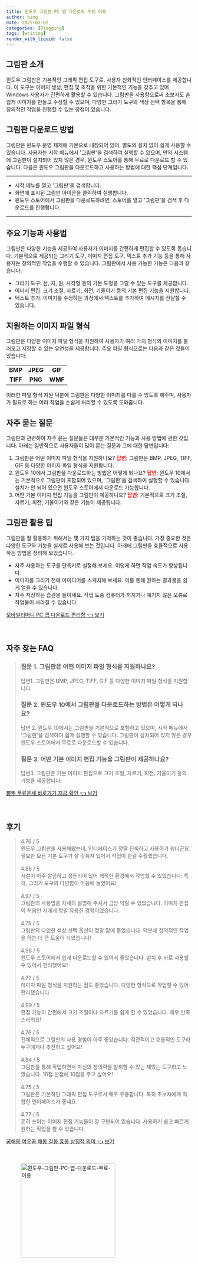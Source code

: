 ```yaml
---
title: 윈도우 그림판 PC 앱 다운로드 무료 이용
author: bing
date: 2025-02-02
categories: [Blogging]
tags: [writing]
render_with_liquid: false
---
```



<h2 id='그림판 소개'>그림판 소개</h2>

<p>윈도우 그림판은 기본적인 그래픽 편집 도구로, 사용자 친화적인 인터페이스를 제공합니다. 이 도구는 이미지 생성, 편집 및 조작을 위한 기본적인 기능을 갖추고 있어 Windows 사용자가 간편하게 활용할 수 있습니다. 그림판을 사용함으로써 초보자도 손쉽게 이미지를 만들고 수정할 수 있으며, 다양한 그리기 도구와 색상 선택 항목을 통해 창의적인 작업을 진행할 수 있는 장점이 있습니다.</p>

<h2 id='그림판 다운로드 방법'>그림판 다운로드 방법</h2>

<p>그림판은 윈도우 운영 체제에 기본으로 내장되어 있어, 별도의 설치 없이 쉽게 사용할 수 있습니다. 사용자는 시작 메뉴에서 '그림판'을 검색하여 실행할 수 있으며, 만약 시스템에 그림판이 설치되어 있지 않은 경우, 윈도우 스토어를 통해 무료로 다운로드 할 수 있습니다. 다음은 윈도우 그림판을 다운로드하고 사용하는 방법에 대한 핵심 단계입니다.</p>

<hr />

<ul>
    <li>시작 메뉴를 열고 '그림판'을 검색합니다.</li>
    <li>화면에 표시된 그림판 아이콘을 클릭하여 실행합니다.</li>
    <li>윈도우 스토어에서 그림판을 다운로드하려면, 스토어를 열고 '그림판'을 검색 후 다운로드를 진행합니다.</li>
</ul>

<hr />

<h2 id='주요 기능과 사용법'>주요 기능과 사용법</h2>

<p>그림판은 다양한 기능을 제공하여 사용자가 이미지를 간편하게 편집할 수 있도록 돕습니다. 기본적으로 제공되는 그리기 도구, 이미지 편집 도구, 텍스트 추가 기능 등을 통해 사용자는 창의적인 작업을 수행할 수 있습니다. 그림판에서 사용 가능한 기능은 다음과 같습니다:</p>

<ul>
    <li>그리기 도구: 선, 자, 원, 사각형 등의 기본 도형을 그릴 수 있는 도구를 제공합니다.</li>
    <li>이미지 편집: 크기 조절, 자르기, 회전, 기울이기 등의 기본 편집 기능을 지원합니다.</li>
    <li>텍스트 추가: 이미지를 수정하는 과정에서 텍스트를 추가하여 메시지를 전달할 수 있습니다.</li>
</ul>

<h2 id='지원하는 이미지 파일 형식'>지원하는 이미지 파일 형식</h2>

<p>그림판은 다양한 이미지 파일 형식을 지원하여 사용자가 여러 가지 형식의 이미지를 불러오고 저장할 수 있는 유연성을 제공합니다. 주요 파일 형식으로는 다음과 같은 것들이 있습니다:</p>

<table>
    <tr>
        <td style="text-align: center; height: 17px;"><b>BMP</b></td>
        <td style="text-align: center; height: 17px;"><b>JPEG</b></td>
        <td style="text-align: center; height: 17px;"><b>GIF</b></td>
    </tr>
    <tr>
        <td style="text-align: center; height: 17px;"><b>TIFF</b></td>
        <td style="text-align: center; height: 17px;"><b>PNG</b></td>
        <td style="text-align: center; height: 17px;"><b>WMF</b></td>
    </tr>
</table>

<p>이러한 파일 형식 지원 덕분에 그림판은 다양한 이미지를 다룰 수 있도록 해주며, 사용자가 필요로 하는 여러 작업을 손쉽게 처리할 수 있도록 도와줍니다.</p>

<h2 id='자주 묻는 질문'>자주 묻는 질문</h2>

<p>그림판과 관련하여 자주 묻는 질문들은 대부분 기본적인 기능과 사용 방법에 관한 것입니다. 아래는 일반적으로 사용자들이 많이 묻는 질문과 그에 대한 답변입니다:</p>

<ol>
    <li>그림판은 어떤 이미지 파일 형식을 지원하나요? <b><span style="color: #ee2323;">답변:</span></b> 그림판은 BMP, JPEG, TIFF, GIF 등 다양한 이미지 파일 형식을 지원합니다.</li>
    <li>윈도우 10에서 그림판을 다운로드하는 방법은 어떻게 되나요? <b><span style="color: #ee2323;">답변:</span></b> 윈도우 10에서는 기본적으로 그림판이 포함되어 있으며, '그림판'을 검색하여 실행할 수 있습니다. 설치가 안 되어 있으면 윈도우 스토어에서 다운로드 가능합니다.</li>
    <li>어떤 기본 이미지 편집 기능을 그림판이 제공하나요? <b><span style="color: #ee2323;">답변:</span></b> 기본적으로 크기 조절, 자르기, 회전, 기울이기와 같은 기능이 제공됩니다.</li>
</ol>

<h2 id='그림판 활용 팁'>그림판 활용 팁</h2>

<p>그림판을 잘 활용하기 위해서는 몇 가지 팁을 기억하는 것이 좋습니다. 가장 중요한 것은 다양한 도구와 기능을 실제로 사용해 보는 것입니다. 아래에 그림판을 효율적으로 사용하는 방법을 정리해 보았습니다.</p>

<ul>
    <li>자주 사용하는 도구를 단축키로 설정해 보세요. 이렇게 하면 작업 속도가 향상됩니다.</li>
    <li>이미지를 그리기 전에 아이디어를 스케치해 보세요. 이를 통해 원하는 결과물을 쉽게 얻을 수 있습니다.</li>
    <li>자주 저장하는 습관을 들이세요. 작업 도중 컴퓨터가 꺼지거나 예기치 않은 오류로 작업물이 사라질 수 있습니다.</li>
</ul>


<p><a class="click-button" title="모바일티머니 PC 앱 다운로드 편리함" href="https://blackassets.github.io/posts/%EB%AA%A8%EB%B0%94%EC%9D%BC%ED%8B%B0%EB%A8%B8%EB%8B%88-PC-%EC%95%B1-%EB%8B%A4%EC%9A%B4%EB%A1%9C%EB%93%9C-%ED%8E%B8%EB%A6%AC%ED%95%A8/" rel="dofollow">모바일티머니 PC 앱 다운로드 편리함 👈 보기</a></p><br>
<h2 id='자주_찾는_FAQ'>자주 찾는 FAQ</h2>
<div itemscope="" itemtype="https://schema.org/FAQPage"> 
<blockquote> 
<div itemscope="" itemprop="mainEntity" itemtype="https://schema.org/Question"> 
<h3 itemprop="name">질문 1. 그림판은 어떤 이미지 파일 형식을 지원하나요? </h3> 
<div itemscope="" itemprop="acceptedAnswer" itemtype="https://schema.org/Answer"> 
<span itemprop="text"> 
<p>답변1. 그림판은 BMP, JPEG, TIFF, GIF 등 다양한 이미지 파일 형식을 지원합니다.</p> 
</span> 
</div> 
</div> 
<div itemscope="" itemprop="mainEntity" itemtype="https://schema.org/Question"> 
<h3 itemprop="name">질문 2. 윈도우 10에서 그림판을 다운로드하는 방법은 어떻게 되나요? </h3> 
<div itemscope="" itemprop="acceptedAnswer" itemtype="https://schema.org/Answer"> 
<span itemprop="text"> 
<p>답변 2. 윈도우 10에서는 그림판을 기본적으로 포함하고 있으며, 시작 메뉴에서 '그림판'을 검색하여 쉽게 실행할 수 있습니다. 그림판이 설치되어 있지 않은 경우 윈도우 스토어에서 무료로 다운로드할 수 있습니다.</p> 
</span> 
</div> 
</div> 
<div itemscope="" itemprop="mainEntity" itemtype="https://schema.org/Question"> 
<h3 itemprop="name">질문 3. 어떤 기본 이미지 편집 기능을 그림판이 제공하나요?</h3> 
<div itemscope="" itemprop="acceptedAnswer" itemtype="https://schema.org/Answer"> 
<span itemprop="text"> 
<p>답변3. 그림판은 기본 이미지 편집으로 크기 조절, 자르기, 회전, 기울이기 등의 기능을 제공합니다.</p> 
</span> 
</div> 
</div> 
</blockquote> 
</div>
<p><a class="click-button" title="뽐뿌 무료운세 바로가기 지금 확인" href="https://blackassets.github.io/posts/%EB%BD%90%EB%BF%8C-%EB%AC%B4%EB%A3%8C%EC%9A%B4%EC%84%B8-%EB%B0%94%EB%A1%9C%EA%B0%80%EA%B8%B0-%EC%A7%80%EA%B8%88-%ED%99%95%EC%9D%B8/" rel="dofollow">뽐뿌 무료운세 바로가기 지금 확인 👈 보기</a></p><br>
<h2 id='후기'>후기</h2>
<div itemscope itemtype="https://schema.org/Product">
  <blockquote>
  <div itemprop="review" itemscope itemtype="https://schema.org/Review">
      <div itemprop="reviewRating" itemscope itemtype="https://schema.org/Rating"> <span itemprop="ratingValue">4.76</span> / <span itemprop="bestRating">5</span> </div>
      <span itemprop="reviewBody">윈도우 그림판을 사용해봤는데, 인터페이스가 정말 친숙하고 사용하기 쉽더군요. 필요한 모든 기본 도구가 잘 갖춰져 있어서 작업이 한결 수월했습니다.</span>
  </div>
  <br>
  <div itemprop="review" itemscope itemtype="https://schema.org/Review">
      <div itemprop="reviewRating" itemscope itemtype="https://schema.org/Rating"> <span itemprop="ratingValue">4.88</span> / <span itemprop="bestRating">5</span> </div>
      <span itemprop="reviewBody">시설이 아주 깔끔하고 정돈되어 있어 쾌적한 환경에서 작업할 수 있었습니다. 특히, 그리기 도구의 다양함이 마음에 들었어요!</span>
  </div>
  <br>
  <div itemprop="review" itemscope itemtype="https://schema.org/Review">
      <div itemprop="reviewRating" itemscope itemtype="https://schema.org/Rating"> <span itemprop="ratingValue">4.97</span> / <span itemprop="bestRating">5</span> </div>
      <span itemprop="reviewBody">그림판의 사용법을 자세히 설명해 주셔서 금방 익힐 수 있었습니다. 이미지 편집이 처음인 저에게 정말 유용한 경험이었습니다.</span>
  </div>
  <br>
  <div itemprop="review" itemscope itemtype="https://schema.org/Review">
      <div itemprop="reviewRating" itemscope itemtype="https://schema.org/Rating"> <span itemprop="ratingValue">4.79</span> / <span itemprop="bestRating">5</span> </div>
      <span itemprop="reviewBody">그림판의 다양한 색상 선택 옵션이 정말 맘에 들었습니다. 덕분에 창의적인 작업을 하는 데 큰 도움이 되었습니다!</span>
  </div>
  <br>
  <div itemprop="review" itemscope itemtype="https://schema.org/Review">
      <div itemprop="reviewRating" itemscope itemtype="https://schema.org/Rating"> <span itemprop="ratingValue">4.98</span> / <span itemprop="bestRating">5</span> </div>
      <span itemprop="reviewBody">윈도우 스토어에서 쉽게 다운로드할 수 있어서 좋았습니다. 설치 후 바로 사용할 수 있어서 편리했어요!</span>
  </div>
  <br>
  <div itemprop="review" itemscope itemtype="https://schema.org/Review">
      <div itemprop="reviewRating" itemscope itemtype="https://schema.org/Rating"> <span itemprop="ratingValue">4.77</span> / <span itemprop="bestRating">5</span> </div>
      <span itemprop="reviewBody">이미지 파일 형식을 지원하는 점도 좋았습니다. 다양한 형식으로 작업할 수 있어 편리했습니다.</span>
  </div>
  <br>
  <div itemprop="review" itemscope itemtype="https://schema.org/Review">
      <div itemprop="reviewRating" itemscope itemtype="https://schema.org/Rating"> <span itemprop="ratingValue">4.99</span> / <span itemprop="bestRating">5</span> </div>
      <span itemprop="reviewBody">편집 기능이 간편해서 크기 조절이나 자르기를 쉽게 할 수 있었습니다. 매우 만족스러워요!</span>
  </div>
  <br>
  <div itemprop="review" itemscope itemtype="https://schema.org/Review">
      <div itemprop="reviewRating" itemscope itemtype="https://schema.org/Rating"> <span itemprop="ratingValue">4.76</span> / <span itemprop="bestRating">5</span> </div>
      <span itemprop="reviewBody">전체적으로 그림판의 사용 경험이 아주 좋았습니다. 직관적이고 효율적인 도구라 누구에게나 추천하고 싶어요!</span>
  </div>
  <br>
  <div itemprop="review" itemscope itemtype="https://schema.org/Review">
      <div itemprop="reviewRating" itemscope itemtype="https://schema.org/Rating"> <span itemprop="ratingValue">4.84</span> / <span itemprop="bestRating">5</span> </div>
      <span itemprop="reviewBody">그림판을 통해 작업하면서 자신의 창의력을 발휘할 수 있는 재밌는 도구라고 느꼈습니다. 10점 만점에 10점을 주고 싶어요!</span>
  </div>
  <br>
  <div itemprop="review" itemscope itemtype="https://schema.org/Review">
      <div itemprop="reviewRating" itemscope itemtype="https://schema.org/Rating"> <span itemprop="ratingValue">4.75</span> / <span itemprop="bestRating">5</span> </div>
      <span itemprop="reviewBody">그림판은 기본적인 그래픽 편집 도구로서 매우 유용합니다. 특히 초보자에게 적합한 인터페이스가 좋네요.</span>
  </div>
  <br>
  <div itemprop="review" itemscope itemtype="https://schema.org/Review">
      <div itemprop="reviewRating" itemscope itemtype="https://schema.org/Rating"> <span itemprop="ratingValue">4.77</span> / <span itemprop="bestRating">5</span> </div>
      <span itemprop="reviewBody">흔히 쓰이는 이미지 편집 기능들이 잘 구현되어 있습니다. 사용하기 쉽고 빠르게 원하는 작업을 할 수 있습니다.</span>
  </div>
  </blockquote>
</div>
<p><a class="click-button" title="꿈해몽 여우꿈 해몽 길몽 흉몽 상징적 의미" href="https://blackassets.github.io/posts/%EA%BF%88%ED%95%B4%EB%AA%BD-%EC%97%AC%EC%9A%B0%EA%BF%88-%ED%95%B4%EB%AA%BD-%EA%B8%B8%EB%AA%BD-%ED%9D%89%EB%AA%BD-%EC%83%81%EC%A7%95%EC%A0%81-%EC%9D%98%EB%AF%B8/" rel="dofollow">꿈해몽 여우꿈 해몽 길몽 흉몽 상징적 의미 👈 보기</a></p><br>
<figure class="image"><img src="https://blackassets.github.io/assets/img/thumbnail/윈도우-그림판-PC-앱-다운로드-무료-이용.webp" alt="윈도우-그림판-PC-앱-다운로드-무료-이용" width="256" height="256"></figure>